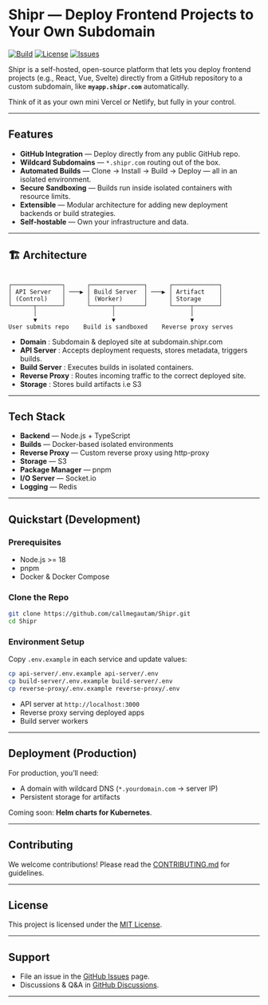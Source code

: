 # Shipr — Deploy Frontend Projects to Your Own Subdomain

[![Build](https://img.shields.io/github/actions/workflow/status/yourusername/shipr/ci.yml?label=build&logo=github)](https://github.com/callmegautam/shipr/actions)
[![License](https://img.shields.io/github/license/callmegautam/shipr)](LICENSE)
[![Issues](https://img.shields.io/github/issues/callmegautam/shipr)](https://github.com/yourusername/shipr/issues)

Shipr is a self-hosted, open-source platform that lets you deploy frontend projects (e.g., React, Vue, Svelte) directly from a GitHub repository to a custom subdomain, like **`myapp.shipr.com`** automatically.

Think of it as your own mini Vercel or Netlify, but fully in your control.

---

## Features

-   **GitHub Integration** — Deploy directly from any public GitHub repo.
-   **Wildcard Subdomains** — `*.shipr.com` routing out of the box.
-   **Automated Builds** — Clone → Install → Build → Deploy — all in an isolated environment.
-   **Secure Sandboxing** — Builds run inside isolated containers with resource limits.
-   **Extensible** — Modular architecture for adding new deployment backends or build strategies.
-   **Self-hostable** — Own your infrastructure and data.

---

## 🏗 Architecture

```

┌──────────────┐      ┌───────────────┐      ┌─────────────┐
│ API Server   │ ───▶ │ Build Server  │ ───▶ │ Artifact    │
│ (Control)    │      │ (Worker)      │      │ Storage     │
└──────┬───────┘      └──────┬────────┘      └─────┬───────┘
       │                     │                     │
       ▼                     ▼                     ▼
User submits repo    Build is sandboxed    Reverse proxy serves

```

-   **Domain** : Subdomain & deployed site at subdomain.shipr.com
-   **API Server** : Accepts deployment requests, stores metadata, triggers builds.
-   **Build Server** : Executes builds in isolated containers.
-   **Reverse Proxy** : Routes incoming traffic to the correct deployed site.
-   **Storage** : Stores build artifacts i.e S3

---

## Tech Stack

-   **Backend** — Node.js + TypeScript
-   **Builds** — Docker-based isolated environments
-   **Reverse Proxy** — Custom reverse proxy using http-proxy
-   **Storage** — S3
-   **Package Manager** — pnpm
-   **I/O Server** — Socket.io
-   **Logging** — Redis

---

## Quickstart (Development)

### Prerequisites

-   Node.js >= 18
-   pnpm
-   Docker & Docker Compose

### Clone the Repo

```bash
git clone https://github.com/callmegautam/Shipr.git
cd Shipr
```

### Environment Setup

Copy `.env.example` in each service and update values:

```bash
cp api-server/.env.example api-server/.env
cp build-server/.env.example build-server/.env
cp reverse-proxy/.env.example reverse-proxy/.env
```

-   API server at `http://localhost:3000`
-   Reverse proxy serving deployed apps
-   Build server workers

---

## Deployment (Production)

For production, you’ll need:

-   A domain with wildcard DNS (`*.yourdomain.com` → server IP)
-   Persistent storage for artifacts

Coming soon: **Helm charts for Kubernetes**.

---

## Contributing

We welcome contributions! Please read the [CONTRIBUTING.md](CONTRIBUTING.md) for guidelines.

---

## License

This project is licensed under the [MIT License](LICENSE).

---

## Support

-   File an issue in the [GitHub Issues](https://github.com/callmegautam/shipr/issues) page.
-   Discussions & Q\&A in [GitHub Discussions](https://github.com/callmegautam/shipr/discussions).

---
